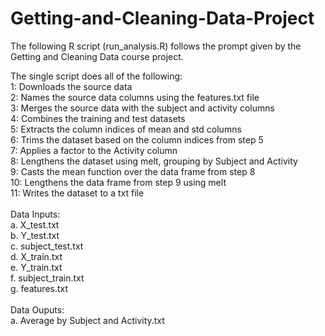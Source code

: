 Getting-and-Cleaning-Data-Project
=================================
The following R script (run_analysis.R) follows the prompt given by the Getting and Cleaning Data course project.

The single script does all of the following: <br>
  1: Downloads the source data <br>
  2: Names the source data columns using the features.txt file<br>
  3: Merges the source data with the subject and activity columns<br>
  4: Combines the training and test datasets<br>
  5: Extracts the column indices of mean and std columns<br>
  6: Trims the dataset based on the column indices from step 5<br>
  7: Applies a factor to the Activity column<br>
  8: Lengthens the dataset using melt, grouping by Subject and Activity<br>
  9: Casts the mean function over the data frame from step 8<br>
  10: Lengthens the data frame from step 9 using melt<br>
  11: Writes the dataset to a txt file<br>
<br>
Data Inputs:<br>
  a. X_test.txt<br>
  b. Y_test.txt<br>
  c. subject_test.txt<br>
  d. X_train.txt<br>
  e. Y_train.txt<br>
  f. subject_train.txt<br>
  g. features.txt<br>
  <br>
Data Ouputs:<br>
  a. Average by Subject and Activity.txt
